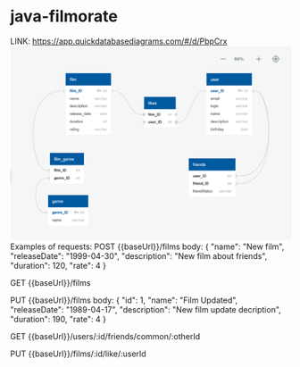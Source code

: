 # java-filmorate
LINK: 
https://app.quickdatabasediagrams.com/#/d/PbpCrx
![img.png](img.png)
Examples of requests:
POST {{baseUrl}}/films
body: {
"name": "New film",
"releaseDate": "1999-04-30",
"description": "New film about friends",
"duration": 120,
"rate": 4
}

GET {{baseUrl}}/films

PUT {{baseUrl}}/films
body: {
"id": 1,
"name": "Film Updated",
"releaseDate": "1989-04-17",
"description": "New film update decription",
"duration": 190,
"rate": 4
}

GET {{baseUrl}}/users/:id/friends/common/:otherId

PUT {{baseUrl}}/films/:id/like/:userId